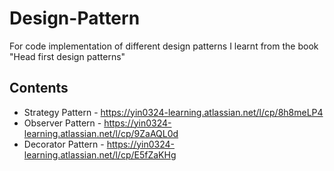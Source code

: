 # Design-Pattern
For code implementation of different design patterns I learnt from the book "Head first design patterns"

## Contents
* Strategy Pattern - https://yin0324-learning.atlassian.net/l/cp/8h8meLP4
* Observer Pattern - https://yin0324-learning.atlassian.net/l/cp/9ZaAQL0d
* Decorator Pattern - https://yin0324-learning.atlassian.net/l/cp/E5fZaKHg

